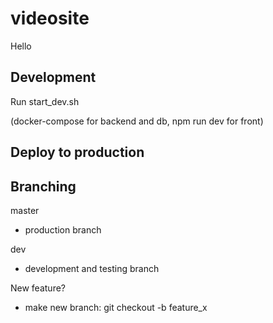 # videosite

Hello



## Development

Run start_dev.sh

(docker-compose for backend and db, npm run dev for front)

## Deploy to production



## Branching

master
- production branch

dev
- development and testing branch

New feature?
- make new branch: git checkout -b feature_x
